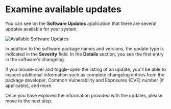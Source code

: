 # Examine available updates

You can see on the **Software Updates** application that there are several updates available for your system.

![Available Software Updates](/smcbrien/scenarios/webconsole-software/assets/Available-Updates.png)

In addition to the software package names and versions, the update type is indicated in the **Severity** field.  In the **Details** section, you see the first entry in the software's changelog. 

If you mouse-over and toggle-open the listing of an update, you'll be able to inspect additional information such as complete changelog entries from the package developer, Common Vulnerability and Exposures (CVE) number [if applicable], and more. 

Once you have explored the information provided with the updates, please move to the next step.
